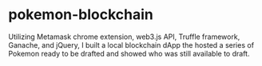 # pokemon-blockchain

Utilizing Metamask chrome extension, web3.js API, Truffle framework, Ganache, and jQuery, 
I built a local blockchain dApp the hosted a series of Pokemon ready to be drafted and showed who was still available to draft. 
